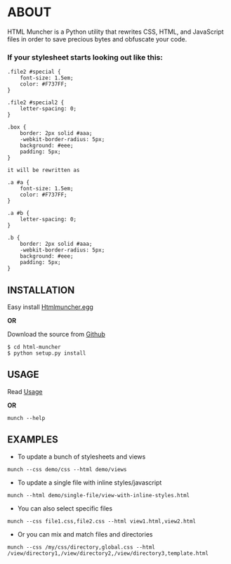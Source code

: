 # ABOUT


HTML Muncher is a Python utility that rewrites CSS, HTML, and JavaScript files in order to save precious bytes and obfuscate your code.

### If your stylesheet starts looking out like this:

```
.file2 #special {
    font-size: 1.5em;
    color: #F737FF;
}

.file2 #special2 {
    letter-spacing: 0;
}

.box {
    border: 2px solid #aaa;
    -webkit-border-radius: 5px;
    background: #eee;
    padding: 5px;
}

it will be rewritten as

.a #a {
    font-size: 1.5em;
    color: #F737FF;
}

.a #b {
    letter-spacing: 0;
}

.b {
    border: 2px solid #aaa;
    -webkit-border-radius: 5px;
    background: #eee;
    padding: 5px;
}
```
## INSTALLATION

Easy install [Htmlmuncher.egg](http://htmlmuncher.com/htmlmuncher.egg)

**OR**

Download the source from [Github](http://github.com/ccampbell/html-muncher "Htmlmuncher")
```
$ cd html-muncher
$ python setup.py install
```

## USAGE

Read [Usage](http://htmlmuncher.com/#usage)

**OR**

```
munch --help
```

## EXAMPLES

- To update a bunch of stylesheets and views

```
munch --css demo/css --html demo/views
```

- To update a single file with inline styles/javascript

```
munch --html demo/single-file/view-with-inline-styles.html
```

- You can also select specific files

```
munch --css file1.css,file2.css --html view1.html,view2.html
```

- Or you can mix and match files and directories

```
munch --css /my/css/directory,global.css --html /view/directory1,/view/directory2,/view/directory3,template.html
```

